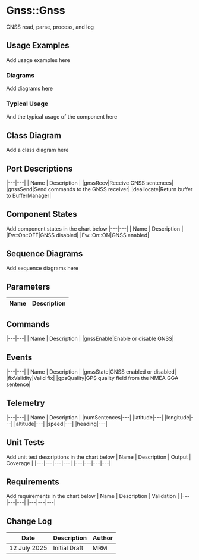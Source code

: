 # Gnss::Gnss

GNSS read, parse, process, and log

## Usage Examples
Add usage examples here

### Diagrams
Add diagrams here

### Typical Usage
And the typical usage of the component here

## Class Diagram
Add a class diagram here

## Port Descriptions
|---|---|
| Name | Description |
|gnssRecv|Receive GNSS sentences|
|gnssSend|Send commands to the GNSS receiver|
|deallocate|Return buffer to BufferManager|

## Component States
Add component states in the chart below
|---|---|
| Name | Description |
|Fw::On::OFF|GNSS disabled|
|Fw::On::ON|GNSS enabled|

## Sequence Diagrams
Add sequence diagrams here

## Parameters
| Name | Description |
|---|---|

## Commands
|---|---|
| Name | Description |
|gnssEnable|Enable or disable GNSS|

## Events
|---|---|
| Name | Description |
|gnssState|GNSS enabled or disabled|
|fixValidity|Valid fix|
|gpsQuality|GPS quality field from the NMEA GGA sentence|

## Telemetry
|---|---|
| Name | Description |
|numSentences|---|
|latitude|---|
|longitude|---|
|altitude|---|
|speed|---|
|heading|---|

## Unit Tests
Add unit test descriptions in the chart below
| Name | Description | Output | Coverage |
|---|---|---|---|
|---|---|---|---|

## Requirements
Add requirements in the chart below
| Name | Description | Validation |
|---|---|---|
|---|---|---|

## Change Log
| Date | Description | Author |
|---|---|---|
|12 July 2025| Initial Draft | MRM |